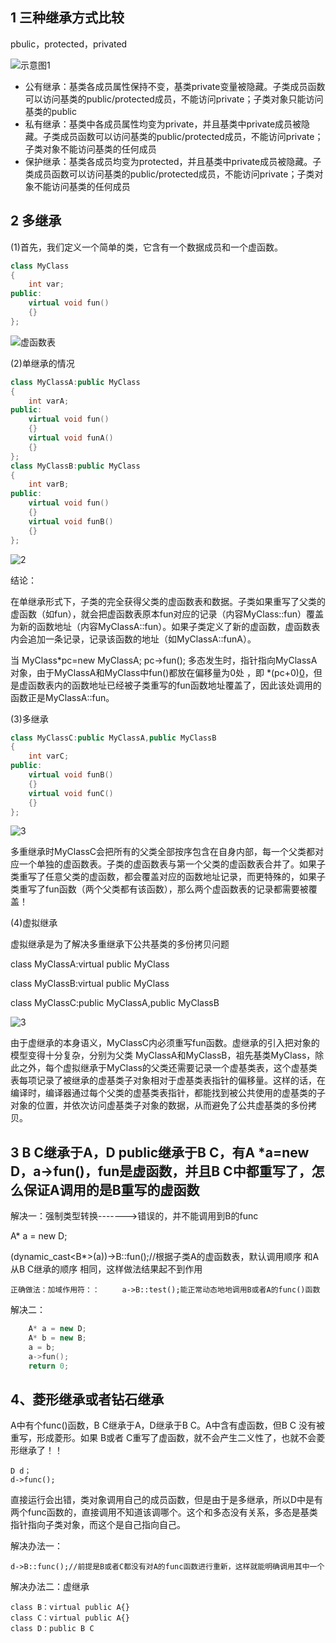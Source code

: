 1 三种继承方式比较
---
pbulic，protected，privated

![示意图1](https://github.com/Planck-a/image-folder/blob/master/%E8%AE%A1%E7%AE%97%E6%9C%BA%E7%BD%91%E7%BB%9C/1069650-20170409100203972-702164806.png)

* 公有继承：基类各成员属性保持不变，基类private变量被隐藏。子类成员函数可以访问基类的public/protected成员，不能访问private；子类对象只能访问基类的public
* 私有继承：基类中各成员属性均变为private，并且基类中private成员被隐藏。子类成员函数可以访问基类的public/protected成员，不能访问private；子类对象不能访问基类的任何成员
* 保护继承：基类各成员均变为protected，并且基类中private成员被隐藏。子类成员函数可以访问基类的public/protected成员，不能访问private；子类对象不能访问基类的任何成员

2 多继承
---

(1)首先，我们定义一个简单的类，它含有一个数据成员和一个虚函数。
```cpp
class MyClass
{
    int var;
public:
    virtual void fun()
    {}
};

```
![虚函数表](https://github.com/Planck-a/image-folder/blob/master/%E8%AE%A1%E7%AE%97%E6%9C%BA%E7%BD%91%E7%BB%9C/%E8%99%9A%E5%87%BD%E6%95%B0%E8%A1%A8.jpeg)


(2)单继承的情况

```cpp
class MyClassA:public MyClass
{
    int varA;
public:
    virtual void fun()
    {}
    virtual void funA()
    {}
};
class MyClassB:public MyClass
{
    int varB;
public:
    virtual void fun()
    {}
    virtual void funB()
    {}
};
```
![2](https://github.com/Planck-a/image-folder/blob/master/%E8%AE%A1%E7%AE%97%E6%9C%BA%E7%BD%91%E7%BB%9C/%E5%8D%95%E7%BB%A7%E6%89%BF.jpeg)

结论：

在单继承形式下，子类的完全获得父类的虚函数表和数据。子类如果重写了父类的虚函数（如fun），就会把虚函数表原本fun对应的记录（内容MyClass::fun）覆盖为新的函数地址（内容MyClassA::fun）。如果子类定义了新的虚函数，虚函数表内会追加一条记录，记录该函数的地址（如MyClassA::funA）。

当 MyClass*pc=new MyClassA;   pc->fun();  多态发生时，指针指向MyClassA对象，由于MyClassA和MyClass中fun()都放在偏移量为0处 ，即 *(pc+0)[0]()，但是虚函数表内的函数地址已经被子类重写的fun函数地址覆盖了，因此该处调用的函数正是MyClassA::fun。

(3)多继承
```cpp
class MyClassC:public MyClassA,public MyClassB
{
    int varC;
public:
    virtual void funB()
    {}
    virtual void funC()
    {}
};
```
![3](https://github.com/Planck-a/image-folder/blob/master/%E8%AE%A1%E7%AE%97%E6%9C%BA%E7%BD%91%E7%BB%9C/%E5%A4%9A%E7%BB%A7%E6%89%BF.jpeg)

多重继承时MyClassC会把所有的父类全部按序包含在自身内部，每一个父类都对应一个单独的虚函数表。子类的虚函数表与第一个父类的虚函数表合并了。如果子类重写了任意父类的虚函数，都会覆盖对应的函数地址记录，而更特殊的，如果子类重写了fun函数（两个父类都有该函数），那么两个虚函数表的记录都需要被覆盖！

(4)虚拟继承

虚拟继承是为了解决多重继承下公共基类的多份拷贝问题

class MyClassA:virtual public MyClass

class MyClassB:virtual public MyClass

class MyClassC:public MyClassA,public MyClassB

![3](https://github.com/Planck-a/image-folder/blob/master/%E8%AE%A1%E7%AE%97%E6%9C%BA%E7%BD%91%E7%BB%9C/%E8%99%9A%E7%BB%A7%E6%89%BF.jpeg)

由于虚继承的本身语义，MyClassC内必须重写fun函数。虚继承的引入把对象的模型变得十分复杂，分别为父类 MyClassA和MyClassB，祖先基类MyClass，除此之外，每个虚拟继承于MyClass的父类还需要记录一个虚基类表，这个虚基类表每项记录了被继承的虚基类子对象相对于虚基类表指针的偏移量。这样的话，在编译时，编译器通过每个父类的虚基类表指针，都能找到被公共使用的虚基类的子对象的位置，并依次访问虚基类子对象的数据，从而避免了公共虚基类的多份拷贝。

3 B C继承于A，D public继承于B C，有A *a=new D，a->fun()，fun是虚函数，并且B C中都重写了，怎么保证A调用的是B重写的虚函数
---

解决一：强制类型转换------->错误的，并不能调用到B的func

A* a = new D;

(dynamic_cast<B*>(a))->B::fun();//根据子类A的虚函数表，默认调用顺序 和A从B C继承的顺序 相同，这样做法结果起不到作用

`正确做法：加域作用符：：     a->B::test();能正常动态地地调用B或者A的func()函数`



解决二：
```cpp
    A* a = new D;
    A* b = new B;
    a = b;
    a->fun();
    return 0;
```    
4、菱形继承或者钻石继承
---
A中有个func()函数，B C继承于A，D继承于B C。A中含有虚函数，但B C 没有被重写，形成菱形。如果 B或者 C重写了虚函数，就不会产生二义性了，也就不会菱形继承了！！

```
D d；
d->func();
```
直接运行会出错，类对象调用自己的成员函数，但是由于是多继承，所以D中是有两个func函数的，直接调用不知道该调哪个。这个和多态没有关系，多态是基类指针指向子类对象，而这个是自己指向自己。

  解决办法一：
  ```
  d->B::func();//前提是B或者C都没有对A的func函数进行重新，这样就能明确调用其中一个
  ```
  
  解决办法二：虚继承
  ```
  class B：virtual public A{}
  class C：virtual public A{}
  class D：public B C
  ```

